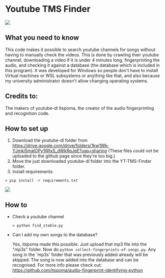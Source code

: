 # Youtube TMS Finder

![](http://new.tinygrab.com/7020c0e8b010392da4053fa90ab8e0c8419bded864.png)

## What you need to know

This code makes it possible to search youtube channels for songs without having to manually check the videos. This is done by crawling their youtube channel, downloading a video if it is under 4 minutes long, fingerprinting the audio, and checking it against a database (the database which is included in this program). It was developed for Windows so people don't have to install Virtual machines or WSL subsystems or anything like that, and also because my university administrator doesn't allow changing operating systems.


## Credits to:
The makers of youtube-dl
Itspoma, the creator of the audio fingerprinting and recognition code.

## How to set up 

1. Download the youtube-dl folder from https://drive.google.com/drive/folders/1kw1Wk-YJmki5malOPy1WIxS_dWkRqJeE?usp=sharing (These files could not be uploaded to the github page since they're too big.)
1. Move the just downloaded youtube-dl folder into the YT-TMS-Finder folder.
1. Install requirements:
```
> pip install -r requirements.txt
```

![](http://new.tinygrab.com/7020c0e8b0393eec4a18c62170458c029577d378c2.png)

## How to
- Check a youtube channel

  ```
  > python find_stable.py
  ```
- Can I add my own songs to the database?

  Yes, itspoma made this possible. Just upload that mp3 file into the "mp3s" folder. Now do `python collect-fingerprints-of-songs.py`. Any song in the 'mp3s' folder that was previously added already will be skipped. The song is now added into the database and can be recognised. For more info please check out: https://github.com/itspoma/audio-fingerprint-identifying-python
  

